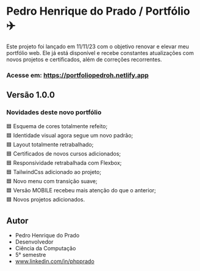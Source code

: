 # Pedro Henrique do Prado / Portfólio ✈️
Este projeto foi lançado em 11/11/23 com o objetivo renovar e elevar meu portfólio web. Ele já está disponível e recebe constantes atualizações com novos projetos e certificados, além de correções recorrentes.
### Acesse em: https://portfoliopedroh.netlify.app
## Versão 1.0.0

### Novidades deste novo portfólio

🟦 Esquema de cores totalmente refeito;<br>
🟦 Identidade visual agora segue um novo padrão;<br>
🟦 Layout totalmente retrabalhado;<br>
🟦 Certificados de novos cursos adicionados;<br>
🟦 Responsividade retrabalhada com Flexbox;<br>
🟦 TailwindCss adicionado ao projeto;<br>
🟦 Novo menu com transição suave;<br>
🟦 Versão MOBILE recebeu mais atenção do que o anterior;<br>
🟦 Novos projetos adicionados.<br>

## Autor
- Pedro Henrique do Prado
- Desenvolvedor
- Ciência da Computação
- 5° semestre
- www.linkedin.com/in/phpprado
 
